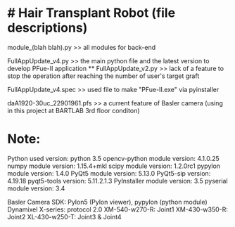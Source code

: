 # # Hair Transplant Robot (file descriptions)

module_(blah blah).py >> all modules for back-end

FullAppUpdate_v4.py >> the main python file and the latest version to develop PFue-II application
** FullAppUpdate_v2.py >> lack of a feature to stop the operation after reaching the number of user's target graft

FullAppUpdate_v4.spec >> used file to make "PFue-II.exe" via pyinstaller

daA1920-30uc_22901961.pfs >> a current feature of Basler camera (using in this project at BARTLAB 3rd floor conditon)

# Note:
Python used version: python 3.5
opencv-python module version: 4.1.0.25
numpy module version: 1.15.4+mkl
scipy module version: 1.2.0rc1
pypylon module version: 1.4.0
PyQt5 module version: 5.13.0
PyQt5-sip version: 4.19.18
pyqt5-tools version: 5.11.2.1.3
PyInstaller module version: 3.5
pyserial module version: 3.4

Basler Camera SDK: Pylon5 (Pylon viewer), pypylon (python module)
Dynamixel X-series: protocol 2.0 XM-540-w270-R: Joint1 XM-430-w350-R: Joint2 XL-430-w250-T: Joint3 & Joint4
